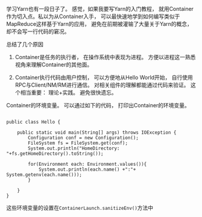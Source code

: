 学习Yarn也有一段日子了。 感觉，如果我要写Yarn的入门教程， 就用Container作为切入点。私以为从Container入手，
可以最快速地学到如何编写类似于MapReduce这样基于Yarn的应用， 避免在前期被灌输了大量关于Yarn的概念，却不会写一行代码的窘况。

总结了几个原因

1. Container是任务的执行者， 在操作系统中表现为进程。 方便以进程这一熟悉视角来理解Container的其他面。

2. Container执行代码由用户控制， 可以方便地从Hello World开始， 自行使用RPC与Client/NM/RM进行通信。
   对相关组件的理解都能通过代码来验证。 这个相当重要： 理论+实践。 避免很快遗忘。
 

Container的环境变量。
可以通过如下的代码， 打印出Container的环境变量。
```

public class Hello {

    public static void main(String[] args) throws IOException {
        Configuration conf = new Configuration();
        FileSystem fs = FileSystem.get(conf);
        System.out.println("HomeDirectory: "+fs.getHomeDirectory().toString());

        for(Environment each: Environment.values()){
            System.out.println(each.name() +":"+ System.getenv(each.name()));
        }

    }
}
```

这些环境变量的设置在`ContainerLaunch.sanitizeEnv()`方法中 


